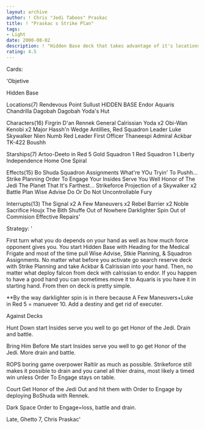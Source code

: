 ```yaml
---
layout: archive
author: ! Chris "Jedi Taboos" Praskac
title: ! "Praskac s Strike Plan"
tags:
- Light
date: 2000-08-02
description: ! "Hidden Base deck that takes advantage of it's locations."
rating: 4.5
---
```

Cards: 

'Objetive

Hidden Base

Locations(7)
Rendevous Point
Sullust HIDDEN BASE
Endor
Aquaris
Chandrilla
Dagobah
Dagobah Yoda's Hut

Characters(16)
Firgrin D'an
Rennek
General Calrissian
Yoda x2
Obi-Wan Kenobi x2
Major Hassh'n
Wedge Antillies, Red Squadron Leader
Luke Skywalker
Nien Numb
Red Leader
First Officer Thaneespi
Admiral Ackbar
TK-422
Boushh

Starships(7)
Artoo-Deeto in Red 5
Gold Squadron 1
Red Squadron 1
Liberty
Independence
Home One
Spiral

Effects(15)
Bo Shuda
Squadron Assignments
What're YOu Tryin' To Pushh...
Strike Planning
Order To Engage
Your Insides Serve You Well
Honor of The Jedi
The Planet That It's Farthest...
Strikeforce
Projection of a Skywalker x2
Battle Plan
Wise Advise
Do Or Do Not
Uncontrollable Fury

Interrupts(13)
The Signal x2
A Few Maneuvers x2
Rebel Barrier x2
Noble Sacrifice
Houjx
The Bith Shuffe
Out of Nowhere
Darklighter Spin
Out of Commision
Effective Repairs'

Strategy: '

First turn what you do depends on your hand as well as how much force opponent gives you.	You start Hidden Base with Heading for the Medical Frigate and most of the time pull Wise Advise, Stkie Planning, & Squadron Assignments. No matter what before you activate go search reserve deck with Strike Planning and take Ackbar & Calrissian into your hand.  Then, no matter what deploy falcon from deck with calrissian to endor.  If you happen to have a good hand you can sometimes move it to Aquaris is you have it in starting hand.	From then on deck is pretty simple.

**By the way darklighter spin is in there because A Few Maneuvers+Luke in Red 5 = manuever 10.	Add a destiny and get rid of executer.

Against Decks

Hunt Down start Insides serve you well to go get Honor of the Jedi.  Drain and battle.

Bring Him Before Me start Insides serve you well to go get Honor of the Jedi.	More drain and battle.

ROPS boring game overpower Raltiir as much as possible.  Strikeforce still makes it possible to drain and you canel all thier drains, most likely a timed win unless Order To Engage stays on table.

Court Get Honor of the Jedi Out and hit them with Order to Engage by deploying BoShuda with Rennek.

Dark Space Order to Engage=loss, battle and drain.

Late, Ghetto 7, Chris Praskac'
